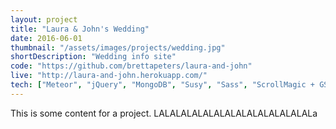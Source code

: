 ```yaml
---
layout: project
title: "Laura & John's Wedding"
date: 2016-06-01
thumbnail: "/assets/images/projects/wedding.jpg"
shortDescription: "Wedding info site"
code: "https://github.com/brettapeters/laura-and-john"
live: "http://laura-and-john.herokuapp.com/"
tech: ["Meteor", "jQuery", "MongoDB", "Susy", "Sass", "ScrollMagic + GSAP"]
---
```


This is some content for a project. LALALALALALALALALALALALALALALa
